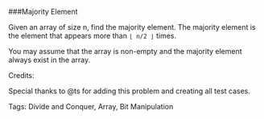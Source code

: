 ###Majority Element 

Given an array of size n, find the majority element. The majority element is the element that appears more than `⌊ n/2 ⌋` times.

You may assume that the array is non-empty and the majority element always exist in the array.

Credits:

Special thanks to @ts for adding this problem and creating all test cases.

Tags: Divide and Conquer, Array, Bit Manipulation
